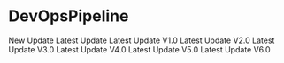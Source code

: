 # DevOpsPipeline
New Update
Latest Update
Latest Update V1.0
Latest Update V2.0
Latest Update V3.0
Latest Update V4.0
Latest Update V5.0
Latest Update V6.0
